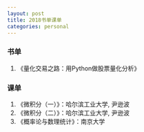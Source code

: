 ```yaml
---
layout: post
title: 2018书单课单
categories: personal 
---
```


### 书单
1. 《量化交易之路：用Python做股票量化分析》


### 课单
1. 《微积分（一）》：哈尔滨工业大学, 尹逊波
2. 《微积分（二）》：哈尔滨工业大学, 尹逊波
3. 《概率论与数理统计》：南京大学

